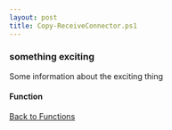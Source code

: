```yaml
---
layout: post
title: Copy-ReceiveConnector.ps1
---
```


### something exciting

Some information about the exciting thing

#### Function

<script src="https://gist-it.appspot.com/github.com/BanterBoy/scripts-blog/blob/master/PowerShell/functions/exchange/Copy-ReceiveConnector.ps1"></script>

<a href="/menu/_pages/functions.html">Back to Functions</a>
